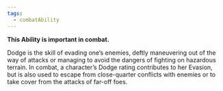 ```yaml
---
tags:
  - combatAbility
---
```

**This Ability is important in combat.** 

Dodge is the skill of evading one’s enemies, deftly maneuvering out of the way of attacks or managing to avoid the dangers of fighting on hazardous terrain. In combat, a character’s Dodge rating contributes to her Evasion, but is also used to escape from close-quarter conflicts with enemies or to take cover from the attacks of far-off foes.
